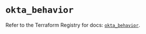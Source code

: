# `okta_behavior`

Refer to the Terraform Registry for docs: [`okta_behavior`](https://registry.terraform.io/providers/okta/okta/4.9.0/docs/resources/behavior).
